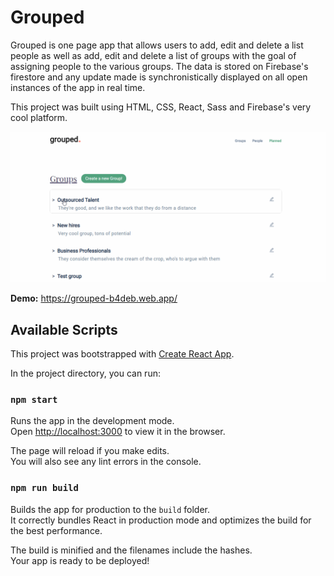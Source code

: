 
# Grouped 

Grouped is one page app that allows users to add, edit and delete a list people as well as add, edit and delete a list of groups with the goal of assigning people to the various groups. The data is stored on Firebase's firestore and any update made is synchronistically  displayed on all open instances of the app in real time. 

This project was built using HTML, CSS, React, Sass and Firebase's very cool platform.

<img src="https://raw.githubusercontent.com/melansonS/Grouped/master/public/grouped-demo.gif" alt="demo" width="800"/>

**Demo:** https://grouped-b4deb.web.app/

## Available Scripts

This project was bootstrapped with [Create React App](https://github.com/facebook/create-react-app).

In the project directory, you can run:

### `npm start`

Runs the app in the development mode.<br />
Open [http://localhost:3000](http://localhost:3000) to view it in the browser.

The page will reload if you make edits.<br />
You will also see any lint errors in the console.


### `npm run build`

Builds the app for production to the `build` folder.<br />
It correctly bundles React in production mode and optimizes the build for the best performance.

The build is minified and the filenames include the hashes.<br />
Your app is ready to be deployed!
